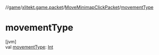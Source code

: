 //[game](../../../index.md)/[xlitekt.game.packet](../index.md)/[MoveMinimapClickPacket](index.md)/[movementType](movement-type.md)

# movementType

[jvm]\
val [movementType](movement-type.md): [Int](https://kotlinlang.org/api/latest/jvm/stdlib/kotlin/-int/index.html)
